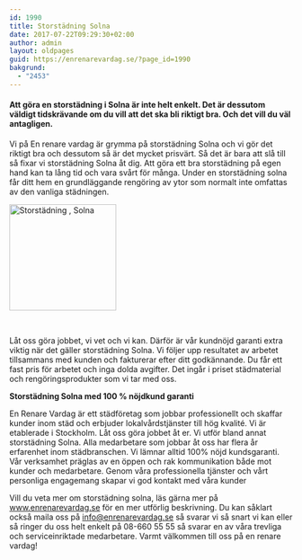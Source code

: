 ```yaml
---
id: 1990
title: Storstädning Solna
date: 2017-07-22T09:29:30+02:00
author: admin
layout: oldpages
guid: https://enrenarevardag.se/?page_id=1990
bakgrund:
  - "2453"
---
```

#### **Att göra en storstädning i Solna är inte helt enkelt. Det är dessutom väldigt tidskrävande om du vill att det ska bli riktigt bra. Och det vill du väl antagligen.** 

Vi på En renare vardag är grymma på storstädning Solna och vi gör det riktigt bra och dessutom så är det mycket prisvärt. Så det är bara att slå till så fixar vi storstädning Solna åt dig. Att göra ett bra storstädning på egen hand kan ta lång tid och vara svårt för många. Under en storstädning solna får ditt hem en grundläggande rengöring av ytor som normalt inte omfattas av den vanliga städningen.

[<img class=" wp-image-1986 aligncenter" src="https://enrenarevardag.se/wp-content/uploads/2017/07/Flyttstädning-Stockholm-Solna-2.png" alt="Storstädning , Solna" width="190" height="189" srcset="https://enrenarevardag.se/wp-content/uploads/2017/07/Flyttstädning-Stockholm-Solna-2.png 151w, https://enrenarevardag.se/wp-content/uploads/2017/07/Flyttstädning-Stockholm-Solna-2-150x150.png 150w, https://enrenarevardag.se/wp-content/uploads/2017/07/Flyttstädning-Stockholm-Solna-2-125x125.png 125w" sizes="(max-width: 190px) 100vw, 190px" />](https://enrenarevardag.se/privat/storstadning/) 

&nbsp;

Låt oss göra jobbet, vi vet och vi kan. Därför är vår kundnöjd garanti extra viktig när det gäller storstädning Solna. Vi följer upp resultatet av arbetet tillsammans med kunden och fakturerar efter ditt godkännande. Du får ett fast pris för arbetet och inga dolda avgifter. Det ingår i priset städmaterial och rengöringsprodukter som vi tar med oss.

 **Storstädning Solna med 100 % nöjdkund garanti**

En Renare Vardag är ett städföretag som jobbar professionellt och skaffar kunder inom städ och erbjuder lokalvårdstjänster till hög kvalité. Vi är etablerade i Stockholm. Låt oss göra jobbet åt er. Vi utför bland annat storstädning Solna. Alla medarbetare som jobbar åt oss har flera år erfarenhet inom städbranschen. Vi lämnar alltid 100% nöjd kundsgaranti. Vår verksamhet präglas av en öppen och rak kommunikation både mot kunder och medarbetare. Genom våra professionella tjänster och vårt personliga engagemang skapar vi god kontakt med våra kunder

Vill du veta mer om storstädning solna, läs gärna mer på www.enrenarevardag.se för en mer utförlig beskrivning. Du kan såklart också maila oss på info@enrenarevardag.se så svarar vi så snart vi kan eller så ringer du oss helt enkelt på 08-660 55 55 så svarar en av våra trevliga och serviceinriktade medarbetare. Varmt välkommen till oss på en renare vardag!